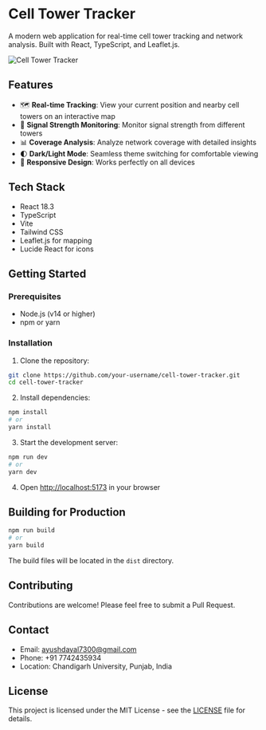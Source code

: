 # Cell Tower Tracker

A modern web application for real-time cell tower tracking and network analysis. Built with React, TypeScript, and Leaflet.js.

![Cell Tower Tracker](https://raw.githubusercontent.com/your-username/cell-tower-tracker/main/screenshot.png)

## Features

- 🗺️ **Real-time Tracking**: View your current position and nearby cell towers on an interactive map
- 📡 **Signal Strength Monitoring**: Monitor signal strength from different towers
- 📊 **Coverage Analysis**: Analyze network coverage with detailed insights
- 🌓 **Dark/Light Mode**: Seamless theme switching for comfortable viewing
- 📱 **Responsive Design**: Works perfectly on all devices

## Tech Stack

- React 18.3
- TypeScript
- Vite
- Tailwind CSS
- Leaflet.js for mapping
- Lucide React for icons

## Getting Started

### Prerequisites

- Node.js (v14 or higher)
- npm or yarn

### Installation

1. Clone the repository:
```bash
git clone https://github.com/your-username/cell-tower-tracker.git
cd cell-tower-tracker
```

2. Install dependencies:
```bash
npm install
# or
yarn install
```

3. Start the development server:
```bash
npm run dev
# or
yarn dev
```

4. Open [http://localhost:5173](http://localhost:5173) in your browser

## Building for Production

```bash
npm run build
# or
yarn build
```

The build files will be located in the `dist` directory.

## Contributing

Contributions are welcome! Please feel free to submit a Pull Request.

## Contact

- Email: ayushdayal7300@gmail.com
- Phone: +91 7742435934
- Location: Chandigarh University, Punjab, India

## License

This project is licensed under the MIT License - see the [LICENSE](LICENSE) file for details. 